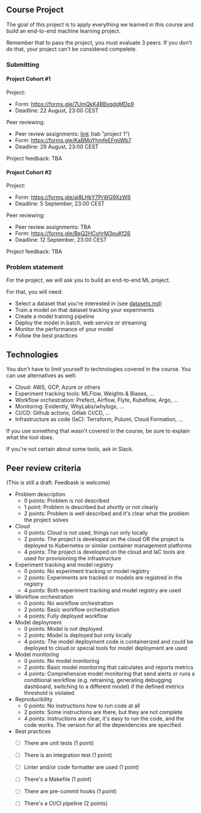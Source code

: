 ## Course Project

The goal of this project is to apply everything we learned
in this course and build an end-to-end machine learning project.

Remember that to pass the project, you must evaluate 3 peers. If you don't do that, your project can't be considered compelete.  


### Submitting 

#### Project Cohort #1

Project:

* Form: https://forms.gle/7UmQkK4BBxqdgMDp9
* Deadline: 22 August, 23:00 CEST

Peer reviewing:

* Peer review assignments: [link](https://docs.google.com/spreadsheets/d/e/2PACX-1vQYTps829bmaN-aaJPiBUc3UwtN3e_llI44DKv-rQDsmVRMS1No7XWQqOyNI4ZbFbIvN351Q-G6edCP/pubhtml) (tab "project 1")
* Form: https://forms.gle/KaBMoYhmfeEFmiWb7
* Deadline: 29 August, 23:00 CEST

Project feedback: TBA


#### Project Cohort #2

Project:

* Form: https://forms.gle/aj8LHkY7PrWG9XzW6
* Deadline: 5 September, 23:00 CEST

Peer reviewing:

* Peer review assignments: TBA
* Form: https://forms.gle/BeQ2HCohrM3puKf26
* Deadline: 12 September, 23:00 CEST

Project feedback: TBA


### Problem statement

For the project, we will ask you to build an end-to-end ML project. 

For that, you will need:

* Select a dataset that you're interested in (see [datasets.md](https://github.com/DataTalksClub/data-engineering-zoomcamp/blob/main/week_7_project/datasets.md))
* Train a model on that dataset tracking your experiments
* Create a model training pipeline
* Deploy the model in batch, web service or streaming
* Monitor the performance of your model
* Follow the best practices 


## Technologies 

You don't have to limit yourself to technologies covered in the course. You can use alternatives as well:

* Cloud: AWS, GCP, Azure or others
* Experiment tracking tools: MLFlow, Weights & Biases, ... 
* Workflow orchestration: Prefect, Airflow, Flyte, Kubeflow, Argo, ...
* Monitoring: Evidently, WhyLabs/whylogs, ...
* CI/CD: Github actions, Gitlab CI/CD, ...
* Infrastructure as code (IaC): Terraform, Pulumi, Cloud Formation, ...

If you use something that wasn't covered in the course, 
be sure to explain what the tool does.

If you're not certain about some tools, ask in Slack.


## Peer review criteria

(This is still a draft. Feedbask is welcome)

* Problem description
    * 0 points: Problem is not described
    * 1 point: Problem is described but shortly or not clearly 
    * 2 points: Problem is well described and it's clear what the problem the project solves
* Cloud
    * 0 points: Cloud is not used, things run only locally
    * 2 points: The project is developed on the cloud OR the project is deployed to Kubernetes or similar container management platforms
    * 4 points: The project is developed on the cloud and IaC tools are used for provisioning the infrastructure
* Experiment tracking and model registry
    * 0 points: No experiment tracking or model registry
    * 2 points: Experiments are tracked or models are registred in the registry
    * 4 points: Both experiment tracking and model registry are used
* Workflow orchestration
    * 0 points: No workflow orchestration
    * 2 points: Basic workflow orchestration
    * 4 points: Fully deployed workflow 
* Model deployment
    * 0 points: Model is not deployed
    * 2 points: Model is deployed but only locally
    * 4 points: The model deployment code is containerized and could be deployed to cloud or special tools for model deployment are used
* Model monitoring
    * 0 points: No model monitoring
    * 2 points: Basic model monitoring that calculates and reports metrics
    * 4 points: Comprehensive model monitoring that send alerts or runs a conditional workflow (e.g. retraining, generating debugging dashboard, switching to a different model) if the defined metrics threshold is violated
* Reproducibility
    * 0 points: No instructions how to run code at all
    * 2 points: Some instructions are there, but they are not complete
    * 4 points: Instructions are clear, it's easy to run the code, and the code works. The version for all the dependencies are specified.
* Best practices
    * [ ] There are unit tests (1 point)
    * [ ] There is an integration test (1 point)
    * [ ] Linter and/or code formatter are used (1 point)
    * [ ] There's a Makefile (1 point)
    * [ ] There are pre-commit hooks (1 point)
    * [ ] There's a CI/CI pipeline (2 points)



